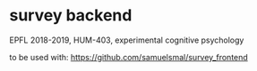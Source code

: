 # survey backend

EPFL 2018-2019, HUM-403, experimental cognitive psychology

to be used with: https://github.com/samuelsmal/survey_frontend

